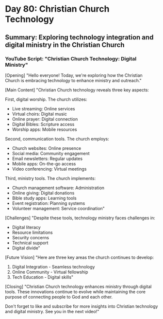 # Day 80: Christian Church Technology
## Summary: Exploring technology integration and digital ministry in the Christian Church

### YouTube Script: "Christian Church Technology: Digital Ministry"

[Opening]
"Hello everyone! Today, we're exploring how the Christian Church is embracing technology to enhance ministry and outreach."

[Main Content]
"Christian Church technology reveals three key aspects:

First, digital worship. The church utilizes:
- Live streaming: Online services
- Virtual choirs: Digital music
- Online prayer: Digital connection
- Digital Bibles: Scripture access
- Worship apps: Mobile resources

Second, communication tools. The church employs:
- Church websites: Online presence
- Social media: Community engagement
- Email newsletters: Regular updates
- Mobile apps: On-the-go access
- Video conferencing: Virtual meetings

Third, ministry tools. The church implements:
- Church management software: Administration
- Online giving: Digital donations
- Bible study apps: Learning tools
- Event registration: Planning systems
- Volunteer management: Service coordination"

[Challenges]
"Despite these tools, technology ministry faces challenges in:
- Digital literacy
- Resource limitations
- Security concerns
- Technical support
- Digital divide"

[Future Vision]
"Here are three key areas the church continues to develop:

1. Digital Integration - Seamless technology
2. Online Community - Virtual fellowship
3. Tech Education - Digital skills"

[Closing]
"Christian Church technology enhances ministry through digital tools. These innovations continue to evolve while maintaining the core purpose of connecting people to God and each other.

Don't forget to like and subscribe for more insights into Christian technology and digital ministry. See you in the next video!" 